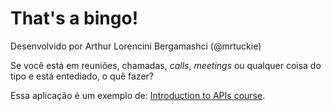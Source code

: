 # That's a bingo!
Desenvolvido por Arthur Lorencini Bergamashci (@mrtuckie)

Se você está em reuniões, chamadas, *calls*, *meetings* ou qualquer coisa do tipo e está entediado, o quê fazer?

Essa aplicação é um exemplo de: [Introduction to APIs course](https://github.com/craigsdennis/intro-to-apis-course).